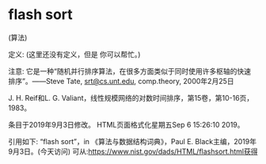 # flash sort


(算法)



定义:
(这里还没有定义，但是
你可以帮忙。)



注意:
它是一种“随机并行排序算法，在很多方面类似于同时使用许多枢轴的快速排序”。——Steve Tate, srt@cs.unt.edu, comp.theory, 2000年2月25日



J. H. Reif和L. G. Valiant，线性规模网络的对数时间排序，第15卷，第10-16页，1983。








条目于2019年9月3日修改。
HTML页面格式化星期五Sep 6 15:26:10 2019。



引用如下:
“flash sort”，in
《算法与数据结构词典》，Paul E. Black主编，2019年9月3日。(今天访问)
可从:https://www.nist.gov/dads/HTML/flashsort.html获得